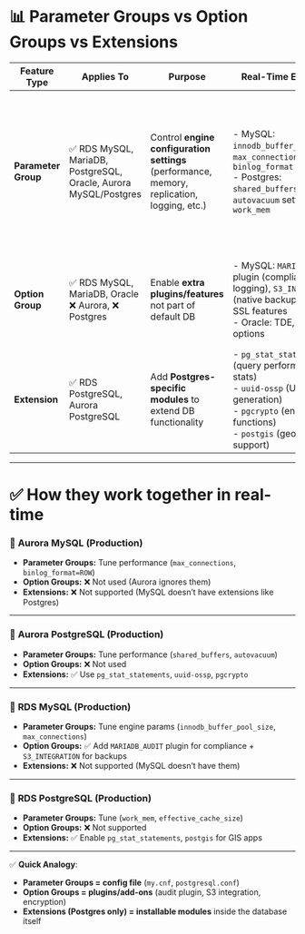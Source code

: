 

# 📊 Parameter Groups vs Option Groups vs Extensions

| Feature Type        | Applies To                                                      | Purpose                                                                                     | Real-Time Examples                                                                                                                                                   | Notes                                                                                                                                                                       |
| ------------------- | --------------------------------------------------------------- | ------------------------------------------------------------------------------------------- | -------------------------------------------------------------------------------------------------------------------------------------------------------------------- | --------------------------------------------------------------------------------------------------------------------------------------------------------------------------- |
| **Parameter Group** | ✅ RDS MySQL, MariaDB, PostgreSQL, Oracle, Aurora MySQL/Postgres | Control **engine configuration settings** (performance, memory, replication, logging, etc.) | - MySQL: `innodb_buffer_pool_size`, `max_connections`, `binlog_format` <br> - Postgres: `shared_buffers`, `autovacuum` settings, `work_mem`                          | - **Aurora has 2 layers**: Cluster Parameter Group + DB Parameter Group <br> - Some parameters = **dynamic** (no reboot) <br> - Some parameters = **static** (needs reboot) |
| **Option Group**    | ✅ RDS MySQL, MariaDB, Oracle <br> ❌ Aurora, ❌ Postgres          | Enable **extra plugins/features** not part of default DB                                    | - MySQL: `MARIADB_AUDIT` plugin (compliance logging), `S3_INTEGRATION` (native backup/restore), SSL features <br> - Oracle: TDE, OEM options                         | - Not available in Aurora <br> - Not used in Postgres (uses extensions instead) <br> - Changes may require reboot                                                           |
| **Extension**       | ✅ RDS PostgreSQL, Aurora PostgreSQL                             | Add **Postgres-specific modules** to extend DB functionality                                | - `pg_stat_statements` (query performance stats) <br> - `uuid-ossp` (UUID generation) <br> - `pgcrypto` (encryption functions) <br> - `postgis` (geospatial support) | - Enabled inside DB with `CREATE EXTENSION` <br> - Not needed in MySQL/MariaDB (handled via Option Groups instead)                                                          |

---

# ✅ How they work together in real-time

### 🔹 **Aurora MySQL (Production)**

* **Parameter Groups:** Tune performance (`max_connections`, `binlog_format=ROW`)
* **Option Groups:** ❌ Not used (Aurora ignores them)
* **Extensions:** ❌ Not supported (MySQL doesn’t have extensions like Postgres)

---

### 🔹 **Aurora PostgreSQL (Production)**

* **Parameter Groups:** Tune performance (`shared_buffers`, `autovacuum`)
* **Option Groups:** ❌ Not used
* **Extensions:** ✅ Use `pg_stat_statements`, `uuid-ossp`, `pgcrypto`

---

### 🔹 **RDS MySQL (Production)**

* **Parameter Groups:** Tune engine params (`innodb_buffer_pool_size`, `max_connections`)
* **Option Groups:** ✅ Add `MARIADB_AUDIT` plugin for compliance + `S3_INTEGRATION` for backups
* **Extensions:** ❌ Not supported (MySQL doesn’t have them)

---

### 🔹 **RDS PostgreSQL (Production)**

* **Parameter Groups:** Tune (`work_mem`, `effective_cache_size`)
* **Option Groups:** ❌ Not supported
* **Extensions:** ✅ Enable `pg_stat_statements`, `postgis` for GIS apps

---

✅ **Quick Analogy**:

* **Parameter Groups = config file** (`my.cnf`, `postgresql.conf`)
* **Option Groups = plugins/add-ons** (audit plugin, S3 integration, encryption)
* **Extensions (Postgres only) = installable modules** inside the database itself

